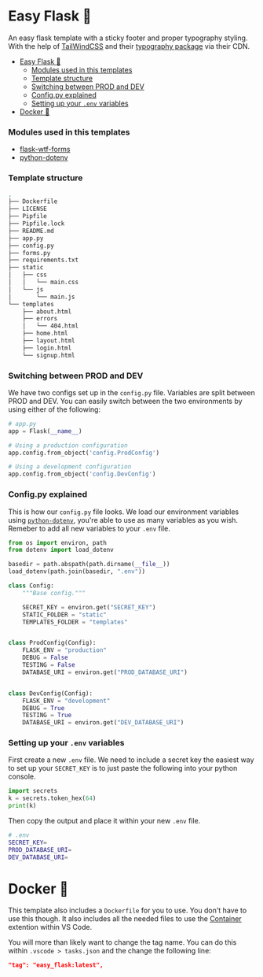 # Easy Flask 🥳

An easy flask template with a sticky footer and proper typography styling. With the help of [TailWindCSS](https://tailwindcss.com) and their [typography package](https://github.com/tailwindlabs/tailwindcss-typography) via their CDN.

- [Easy Flask 🥳](#easy-flask-)
    - [Modules used in this templates](#modules-used-in-this-templates)
    - [Template structure](#template-structure)
    - [Switching between PROD and DEV](#switching-between-prod-and-dev)
    - [Config.py explained](#configpy-explained)
    - [Setting up your `.env` variables](#setting-up-your-env-variables)
- [Docker 🐳](#docker-)

### Modules used in this templates

 - [flask-wtf-forms](https://flask-wtf.readthedocs.io/en/stable/)
 - [python-dotenv](https://github.com/theskumar/python-dotenv)

### Template structure

```bash
.
├── Dockerfile
├── LICENSE
├── Pipfile
├── Pipfile.lock
├── README.md
├── app.py
├── config.py
├── forms.py
├── requirements.txt
├── static
│   ├── css
│   │   └── main.css
│   └── js
│       └── main.js
└── templates
    ├── about.html
    ├── errors
    │   └── 404.html
    ├── home.html
    ├── layout.html
    ├── login.html
    └── signup.html
```

### Switching between PROD and DEV

We have two configs set up in the `config.py` file. Variables are split between PROD and DEV. You can easily switch between the two environments by using either of the following:

```python
# app.py
app = Flask(__name__)

# Using a production configuration
app.config.from_object('config.ProdConfig')

# Using a development configuration
app.config.from_object('config.DevConfig')
```

### Config.py explained

This is how our `config.py` file looks. We load our environment variables using [`python-dotenv`](https://pypi.org/project/python-dotenv/), you're able to use as many variables as you wish. Remeber to add all new variables to your `.env` file.

```python
from os import environ, path
from dotenv import load_dotenv

basedir = path.abspath(path.dirname(__file__))
load_dotenv(path.join(basedir, ".env"))

class Config:
    """Base config."""

    SECRET_KEY = environ.get("SECRET_KEY")
    STATIC_FOLDER = "static"
    TEMPLATES_FOLDER = "templates"


class ProdConfig(Config):
    FLASK_ENV = "production"
    DEBUG = False
    TESTING = False
    DATABASE_URI = environ.get("PROD_DATABASE_URI")


class DevConfig(Config):
    FLASK_ENV = "development"
    DEBUG = True
    TESTING = True
    DATABASE_URI = environ.get("DEV_DATABASE_URI")
```

### Setting up your `.env` variables

First create a new `.env` file. We need to include a secret key the easiest way to set up your `SECRET_KEY` is to just paste the following into your python console.

```python
import secrets
k = secrets.token_hex(64)
print(k)
```

Then copy the output and place it within your new `.env` file.

```bash
# .env
SECRET_KEY=
PROD_DATABASE_URI=
DEV_DATABASE_URI=
```

# Docker 🐳

This template also includes a `Dockerfile` for you to use. You don't have to use this though. It also includes all the needed files to use the [Container](https://code.visualstudio.com/docs/remote/containers-tutorial) extention within VS Code.

You will more than likely want to change the tag name. You can do this within `.vscode > tasks.json` and the  change the following line:

```json
"tag": "easy_flask:latest",
```